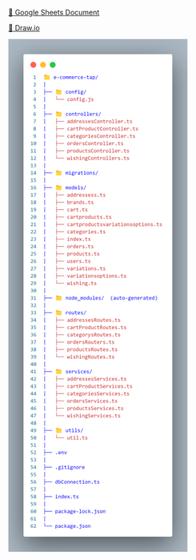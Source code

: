 [🔗 Google Sheets Document](https://docs.google.com/spreadsheets/d/1o2lcsuHd-0ZaN36lndjv6WAKTaxdGCcT0rpJ46lT_-w/edit?usp=sharing)

[🔗 Draw.io](https://app.diagrams.net/?src=about#HShahdKhader%2Fshahd-kkhader-e-commerce-tap%2Fmain%2Fecommerce-tap.drawio)

![File Structure](fileStructure.png)
